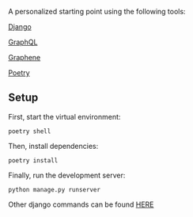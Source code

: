 A personalized starting point using the following tools:

[Django](https://www.djangoproject.com/)

[GraphQL](https://graphql.org/)

[Graphene](https://graphene-python.org/)

[Poetry](https://python-poetry.org/)

## Setup
First, start the virtual environment:
```
poetry shell
```
Then, install dependencies:
```
poetry install
```
Finally, run the development server:
```
python manage.py runserver
```
Other django commands can be found [HERE](https://docs.djangoproject.com/en/3.2/ref/django-admin/)